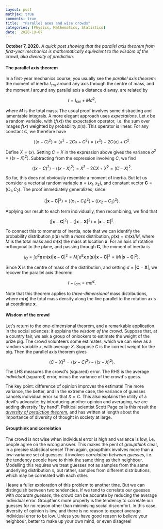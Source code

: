 ```yaml
---
Layout: post
mathjax: true
comments: true
title:  "Parallel axes and wise crowds"
categories: [Physics, Mathematics, Statistics]
date:  2020-10-07
---
```


**October 7, 2020.** *A quick post showing that the parallel axis
  theorem from first-year mechanics is mathematically equivalent to
  the wisdom of the crowd, aka diversity of prediction.*

#### The parallel axis theorem

In a first-year mechanics course, you usually see the
*parallel axis theorem*: the moment of inertia $I_\text{cm}$
around any axis through the centre of mass, and the moment $I$ around any parallel axis
a distance $d$ away, are related by

$$
I = I_\text{cm} + Md^2,
$$

where $M$ is the total mass.
The usual proof involves some distracting and lamentable integrals.
A more elegant approach uses *expectations*.
Let $x$ be a random variable, with $\langle f(x)\rangle$ the
expectation operator, i.e. the sum over images $f(x)$ weighted by probability $p(x)$.
This operator is linear.
For any constant $C$, we therefore have

$$
\langle (x - C)^2 \rangle = \langle x^2 - 2Cx + C^2 \rangle = \langle x^2 \rangle - 2 C\langle x
\rangle + C^2.
$$

Define $X = \langle x\rangle$. Setting $C = X$ in the expression
above gives the variance $\sigma^2 = \langle
(x-X)^2\rangle$. Subtracting from the expression involving $C$, we find 

$$
\langle (x - C)^2 \rangle - \langle (x - X)^2 \rangle = X^2 - 2CX +
X^2 = (C - X)^2.
$$

So far, this does not obviously resemble a moment of inertia.
But let us consider a vectorial random variable $\mathbf{x}= (x_1,
x_2)$, and constant vector
$\mathbf{C} = (C_1, C_2)$. The proof immediately generalizes, since

$$
\langle |\mathbf{x} - \mathbf{C}|^2 \rangle = \langle (x_1 - C_1)^2
\rangle + \langle (x_2 - C_2)^2 \rangle.
$$

Applying our result to each term individually, then recombining, we
find that

$$
\langle |\mathbf{x} - \mathbf{C}|^2 \rangle - \langle |\mathbf{x} -
\mathbf{X}|^2 \rangle = |\mathbf{x} - \mathbf{C}|^2.
$$

To connect this to moments of inertia, note that we can identify the
probability distribution $p(\mathbf{x})$ with a *mass* distribution, $p(\mathbf{x}) =
m(\mathbf{x})/M$, where $M$ is the total mass and $m(\mathbf{x})$ the mass at location $\mathbf{x}$.
For an axis of rotation orthogonal to the plane, and passing through
$\mathbf{C}$, the moment of inertia is

$$
I_\mathbf{C} = \int d^2\mathbf{x}\, m(\mathbf{x}) |\mathbf{x}-\mathbf{C}|^2 = M\int
d^2\mathbf{x}\, p(\mathbf{x}) |\mathbf{x}-\mathbf{C}|^2 = M\langle |\mathbf{x}-\mathbf{C}|^2\rangle.
$$

Since $\mathbf{X}$ is the centre of mass of the distribution, and
setting $d = |\mathbf{C}-\mathbf{X}|$, we recover the parallel axis theorem:

$$
I - I_\text{cm} = md^2.
$$

Note that this theorem applies to *three-dimensional* mass
distributions, where $m(\mathbf{x})$ the total mass density along the
line parallel to the rotation axis at coordinate $\mathbf{x}$.

#### Wisdom of the crowd

Let's return to the one-dimensional theorem, and a remarkable application in the social sciences: it explains the
*wisdom of the crowd*.
Suppose that, at a country fair, we ask a group of onlookers to
estimate the weight of the prize pig.
The crowd volunteers some estimates, which we can view as a random
variable $x$, with average $X$.
Suppose $C$ is the correct weight for the pig.
Then the parallel axis theorem gives

$$
(C - X)^2 = \langle (x - C)^2 \rangle - \langle (x - X)^2 \rangle.
$$

The LHS measures the crowd's (squared) error.
The RHS is the average *individual* (squared) error, minus the variance of the
crowd's guess.

The key point: difference of opinion improves the estimate!
The more variance, the better, and in the extreme case, the variance
of guesses cancels individual error so that $X = C$.
This also explains the utility of a devil's advocate: by introducing
another opinion and averaging, we are adding diversity "by hand".
Political scientist Scott Page calls this result the [*diversity of prediction
theorem*](https://sites.lsa.umich.edu/scottepage/home/the-difference/),
and has written at length about the importance of diversity of thought
in society at large.

#### Groupthink and correlation

The crowd is not wise when individual error is high and variance is
low, i.e. people agree on the wrong answer.
This makes the peril of *groupthink* clear, in a precise statistical
sense!
Then again, groupthink involves more than a low-variance set of
guesses: it involves *correlation between guesses*, i.e. the tendency
people have to think the same thing as their neighbour.
Modelling this requires we treat guesses not as samples from the
same underlying distribution $x$, but rather, samples from different
distributions, which may be correlated with each other.

I leave a fuller exploration of this problem to another time.
But we can distinguish between two tendencies.
If we tend to correlate our guesses with *accurate guesses*, the
crowd can be accurate by reducing the average individual error.
Groupthink more properly is the tendency to correlate our guesses
for no reason other than minimising social discomfort.
In this case, diversity of opinion is low, and there is no reason to
expect average individual error to be low.
Unless you have good reason to believe your neighbour, better to make
up your own mind, or even disagree!
